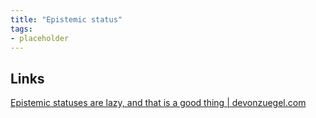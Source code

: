 ```yaml
---
title: "Epistemic status"
tags:
- placeholder
---
```



## Links

[Epistemic statuses are lazy, and that is a good thing | devonzuegel.com](https://devonzuegel.com/post/epistemic-statuses-are-lazy-and-that-is-a-good-thing)
